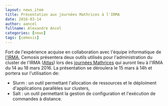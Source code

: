 ```yaml
---
layout: news_item
title: Présentation aux journées Mathrices à l'IRMA
date: 2016-03-14
author: aancel
fullname: Alexandre Ancel
categories: [news]
tags: [cemosis]
---
```


Fort de l'expérience acquise en collaboration avec l'équipe informatique de [l'IRMA](http://www-irma.u-strasbg.fr/), Cemosis présentera deux outils utilisés pour l'administration du cluster de l'IRMA ([Atlas](http://www.cemosis.fr/platform/#platform-atlas)) lors des [journées Mathrices](https://indico.math.cnrs.fr/event/940/) qui auront lieu à l'IRMA du 14 au 18 mars 2016.
La présentation se déroulera le 15 mars à 14h et portera sur l'utilisation de:
- Slurm : un outil permettant l'allocation de ressources et le déploiment d'applications parallèles sur clusters,
- Salt : un outil permettant la gestion de configuration et l'exécution de commandes à distance.

